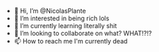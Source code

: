 - 👋 Hi, I’m @NicolasPlante
- 👀 I’m interested in being rich lols
- 🌱 I’m currently learning literally shit
- 💞️ I’m looking to collaborate on what? WHAT!?!?
- 📫 How to reach me I'm currently dead

<!---
NicolasPlante/NicolasPlante is a ✨ special ✨ repository because its `README.md` (this file) appears on your GitHub profile.
You can click the Preview link to take a look at your changes.
--->
